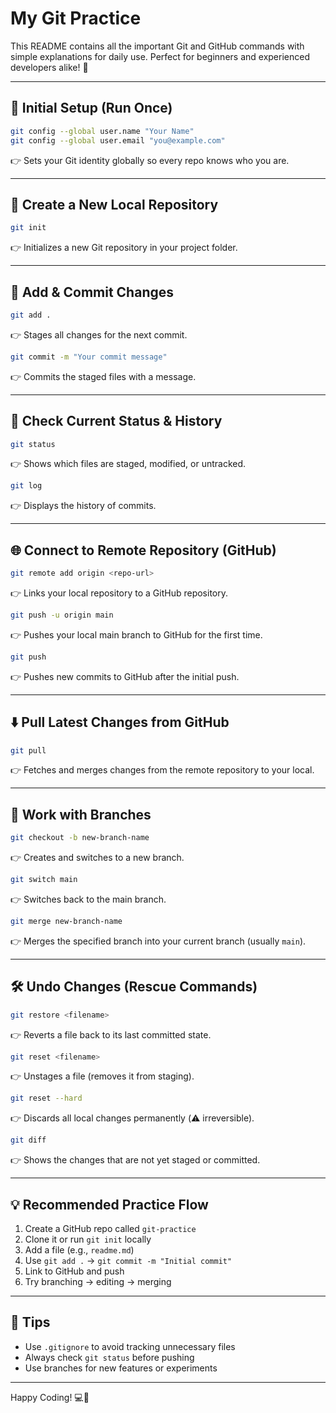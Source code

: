 # My Git Practice

This README contains all the important Git and GitHub commands with simple explanations for daily use. Perfect for beginners and experienced developers alike! 🚀

---

## 🔧 Initial Setup (Run Once)

```bash
git config --global user.name "Your Name"
git config --global user.email "you@example.com"
```
👉 Sets your Git identity globally so every repo knows who you are.

---

## 📂 Create a New Local Repository

```bash
git init
```
👉 Initializes a new Git repository in your project folder.

---

## 📝 Add & Commit Changes

```bash
git add .
```
👉 Stages all changes for the next commit.

```bash
git commit -m "Your commit message"
```
👉 Commits the staged files with a message.

---

## 📌 Check Current Status & History

```bash
git status
```
👉 Shows which files are staged, modified, or untracked.

```bash
git log
```
👉 Displays the history of commits.

---

## 🌐 Connect to Remote Repository (GitHub)

```bash
git remote add origin <repo-url>
```
👉 Links your local repository to a GitHub repository.

```bash
git push -u origin main
```
👉 Pushes your local main branch to GitHub for the first time.

```bash
git push
```
👉 Pushes new commits to GitHub after the initial push.

---

## ⬇️ Pull Latest Changes from GitHub

```bash
git pull
```
👉 Fetches and merges changes from the remote repository to your local.

---

## 🌿 Work with Branches

```bash
git checkout -b new-branch-name
```
👉 Creates and switches to a new branch.

```bash
git switch main
```
👉 Switches back to the main branch.

```bash
git merge new-branch-name
```
👉 Merges the specified branch into your current branch (usually `main`).

---

## 🛠️ Undo Changes (Rescue Commands)

```bash
git restore <filename>
```
👉 Reverts a file back to its last committed state.

```bash
git reset <filename>
```
👉 Unstages a file (removes it from staging).

```bash
git reset --hard
```
👉 Discards all local changes permanently (⚠️ irreversible).

```bash
git diff
```
👉 Shows the changes that are not yet staged or committed.

---

## 💡 Recommended Practice Flow

1. Create a GitHub repo called `git-practice`
2. Clone it or run `git init` locally
3. Add a file (e.g., `readme.md`)
4. Use `git add .` → `git commit -m "Initial commit"`
5. Link to GitHub and push
6. Try branching → editing → merging

---

## 📘 Tips

- Use `.gitignore` to avoid tracking unnecessary files
- Always check `git status` before pushing
- Use branches for new features or experiments

---

Happy Coding! 💻🎉
